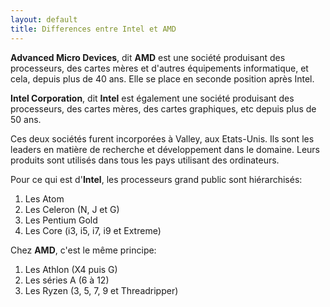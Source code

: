 ```yaml
---
layout: default
title: Differences entre Intel et AMD
---
```


**Advanced Micro Devices**, dit **AMD** est une société produisant des processeurs, des cartes mères et d'autres équipements informatique, et cela, depuis plus de 40 ans.
Elle se place en seconde position après Intel.

**Intel Corporation**, dit **Intel** est également une société produisant des processeurs, des cartes mères, des cartes graphiques, etc depuis plus de 50 ans.

Ces deux sociétés furent incorporées à Valley, aux Etats-Unis. Ils sont les leaders en matière de recherche et développement dans le domaine.
Leurs produits sont utilisés dans tous les pays utilisant des ordinateurs.

Pour ce qui est d'**Intel**, les processeurs grand public sont hiérarchisés:
1. Les Atom
2. Les Celeron (N, J et G)
3. Les Pentium Gold
4. Les Core (i3, i5, i7, i9 et Extreme)

Chez **AMD**, c'est le même principe:
1. Les Athlon (X4 puis G)
2. Les séries A (6 à 12)
3. Les Ryzen (3, 5, 7, 9 et Threadripper)
